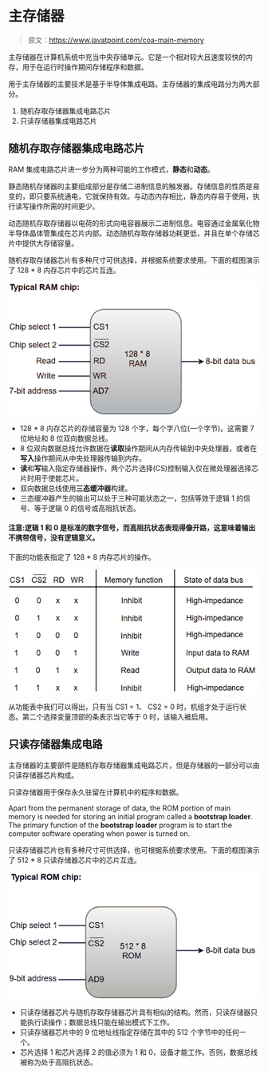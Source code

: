 # 主存储器

> 原文：<https://www.javatpoint.com/coa-main-memory>

主存储器在计算机系统中充当中央存储单元。它是一个相对较大且速度较快的内存，用于在运行时操作期间存储程序和数据。

用于主存储器的主要技术是基于半导体集成电路。主存储器的集成电路分为两大部分。

1.  随机存取存储器集成电路芯片
2.  只读存储器集成电路芯片

## 随机存取存储器集成电路芯片

RAM 集成电路芯片进一步分为两种可能的工作模式，**静态**和**动态**。

静态随机存储器的主要组成部分是存储二进制信息的触发器。存储信息的性质是易变的，即只要系统通电，它就保持有效。与动态内存相比，静态内存易于使用，执行读写操作所需的时间更少。

动态随机存取存储器以电荷的形式向电容器展示二进制信息。电容通过金属氧化物半导体晶体管集成在芯片内部。动态随机存取存储器功耗更低，并且在单个存储芯片中提供大存储容量。

随机存取存储器芯片有多种尺寸可供选择，并根据系统要求使用。下面的框图演示了 128 * 8 内存芯片中的芯片互连。

![Main Memory](img/5aa12307f49db6b95a4c330b4c94574b.png)

*   128 * 8 内存芯片的存储容量为 128 个字，每个字八位(一个字节)。这需要 7 位地址和 8 位双向数据总线。
*   8 位双向数据总线允许数据在**读取**操作期间从内存传输到中央处理器，或者在**写入**操作期间从中央处理器传输到内存。
*   **读**和**写**输入指定存储器操作，两个芯片选择(CS)控制输入仅在微处理器选择芯片时用于使能芯片。
*   双向数据总线使用**三态缓冲器**构建。
*   三态缓冲器产生的输出可以处于三种可能状态之一，包括等效于逻辑 1 的信号、等于逻辑 0 的信号或高阻抗状态。

#### 注意:逻辑 1 和 0 是标准的数字信号，而高阻抗状态表现得像开路，这意味着输出不携带信号，没有逻辑意义。

下面的功能表指定了 128 * 8 内存芯片的操作。

![Main Memory](img/cb457840b35a20dfef24abda7d99f12b.png)

从功能表中我们可以得出，只有当 CS1 = 1、 CS2 = 0 时，机组才处于运行状态。第二个选择变量顶部的条表示当它等于 0 时，该输入被启用。

## 只读存储器集成电路

主存储器的主要部件是随机存取存储器集成电路芯片，但是存储器的一部分可以由只读存储器芯片构成。

只读存储器用于保存永久驻留在计算机中的程序和数据。

Apart from the permanent storage of data, the ROM portion of main memory is needed for storing an initial program called a **bootstrap loader**. The primary function of the **bootstrap loader** program is to start the computer software operating when power is turned on.

只读存储器芯片也有多种尺寸可供选择，也可根据系统要求使用。下面的框图演示了 512 * 8 只读存储器芯片中的芯片互连。

![Main Memory](img/512526adbba8e4ce4c9f85ceceaecfed.png)

*   只读存储器芯片与随机存取存储器芯片具有相似的结构。然而，只读存储器只能执行读操作；数据总线只能在输出模式下工作。
*   只读存储器芯片中的 9 位地址线指定存储在其中的 512 个字节中的任何一个。
*   芯片选择 1 和芯片选择 2 的值必须为 1 和 0，设备才能工作。否则，数据总线被称为处于高阻抗状态。